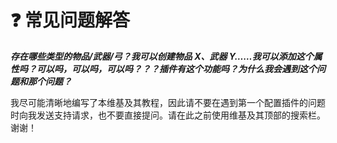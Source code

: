 # ❓ 常见问题解答

_**存在哪些类型的物品/武器/弓？我可以创建物品 X、武器 Y……我可以添加这个属性吗？可以吗，可以吗，可以吗？？？插件有这个功能吗？为什么我会遇到这个问题和那个问题？**_

我尽可能清晰地编写了本维基及其教程，因此请不要在遇到第一个配置插件的问题时向我发送支持请求，也不要直接提问。请在此之前使用维基及其顶部的搜索栏。谢谢！
